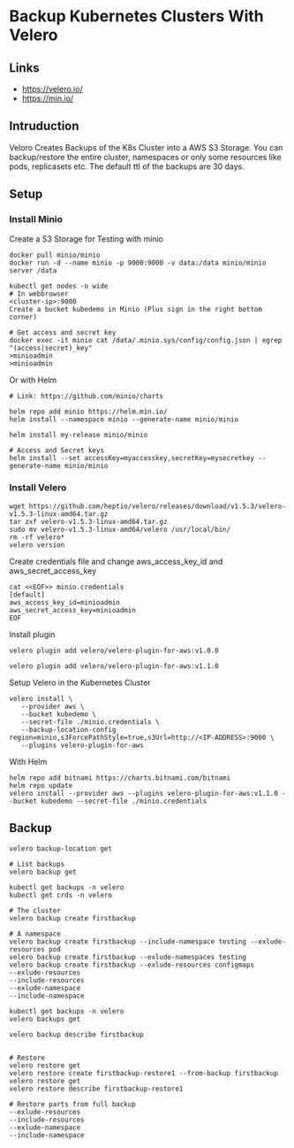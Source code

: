 # Backup Kubernetes Clusters With Velero

## Links

- https://velero.io/
- https://min.io/


## Intruduction

Veloro Creates Backups of the K8s Cluster into a AWS S3 Storage.
You can backup/restore the entire cluster, namespaces or only some resources like pods, replicasets etc.
The default ttl of the backups are 30 days.


## Setup


### Install Minio

Create a S3 Storage for Testing with minio
```
docker pull minio/minio
docker run -d --name minio -p 9000:9000 -v data:/data minio/minio server /data

kubectl get nodes -o wide
# In webbrowser
<cluster-ip>:9000
Create a bucket kubedemo in Minio (Plus sign in the right bottom corner)

# Get access and secret key
docker exec -it minio cat /data/.minio.sys/config/config.json | egrep "(access|secret)_key"
>minioadmin
>minioadmin

```

Or with Helm
```
# Link: https://github.com/minio/charts

helm repo add minio https://helm.min.io/
helm install --namespace minio --generate-name minio/minio

helm install my-release minio/minio

# Access and Secret keys
helm install --set accessKey=myaccesskey,secretKey=mysecretkey --generate-name minio/minio
```

### Install Velero

```
wget https://github.com/heptio/velero/releases/download/v1.5.3/velero-v1.5.3-linux-amd64.tar.gz
tar zxf velero-v1.5.3-linux-amd64.tar.gz
sudo mv velero-v1.5.3-linux-amd64/velero /usr/local/bin/
rm -rf velero*
velero version
```


Create credentials file and change aws_access_key_id and aws_secret_access_key
```
cat <<EOF>> minio.credentials
[default]
aws_access_key_id=minioadmin
aws_secret_access_key=minioadmin
EOF
```



Install plugin
```
velero plugin add velero/velero-plugin-for-aws:v1.0.0

velero plugin add velero/velero-plugin-for-aws:v1.1.0
```


Setup Velero in the Kubernetes Cluster
```
velero install \
   --provider aws \
   --bucket kubedemo \
   --secret-file ./minio.credentials \
   --backup-location-config region=minio,s3ForcePathStyle=true,s3Url=http://<IP-ADDRESS>:9000 \
   --plugins velero-plugin-for-aws
```


With Helm
```
helm repo add bitnami https://charts.bitnami.com/bitnami
helm repo update
velero install --provider aws --plugins velero-plugin-for-aws:v1.1.0 --bucket kubedemo --secret-file ./minio.credentials
```




## Backup

```
velero backup-location get

# List backups
velero backup get
```



```
kubectl get backups -n velero
kubectl get crds -n velero

# The cluster
velero backup create firstbackup

# A namespace
velero backup create firstbackup --include-namespace testing --exlude-resources pod
velero backup create firstbackup --exlude-namespaces testing
velero backup create firstbackup --exlude-resources configmaps
--exlude-resources
--include-resources
--exlude-namespace
--include-namespace

kubectl get backups -n velero
velero backups get

velero backup describe firstbackup 


# Restore
velero restore get
velero restore create firstbackup-restore1 --from-backup firstbackup
velero restore get
velero restore describe firstbackup-restore1 

# Restore parts from full backup
--exlude-resources
--include-resources
--exlude-namespace
--include-namespace

```










